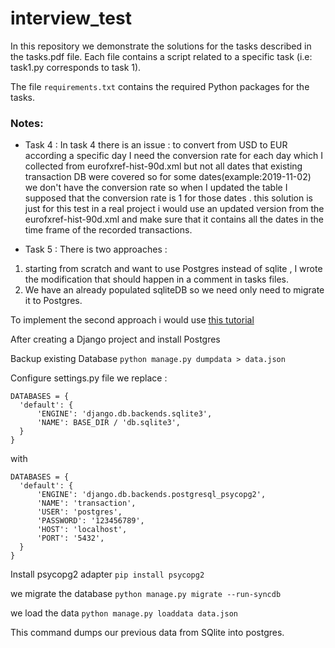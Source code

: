 # interview_test
In this repository we demonstrate the solutions for the tasks described in the tasks.pdf file. 
Each file contains a script related to a specific task (i.e: task1.py corresponds to task 1).

The file ```requirements.txt``` contains the required Python packages for the tasks.

### Notes: 
- Task 4 : In task 4 there is an issue : to convert from USD to EUR according a specific day I need the conversion rate for each day which I collected from eurofxref-hist-90d.xml but not all dates that existing transaction DB were covered so for some dates(example:2019-11-02) we don't have the conversion rate so when I updated the table I supposed that the conversion rate is 1 for those dates . this solution is just for this test in a real project i would use an updated version from the eurofxref-hist-90d.xml and make sure that it contains all the dates in the time frame of the recorded transactions.


- Task 5 : There is two approaches :
1. starting from scratch and want to use Postgres instead of sqlite , I wrote the modification that should happen in a comment in tasks files.
2. We have an already populated sqliteDB so we need only need to migrate it to Postgres.

To implement the second approach i would use [this tutorial](https://www.enterprisedb.com/postgresql-tutorial-resources-training?uuid=db55e32d-e9f0-4d7c-9aef-b17d01210704&campaignId=7012J000001NhszQAC)

After creating a Django project and install Postgres

 Backup existing Database 
 ```python manage.py dumpdata > data.json```
 
 Configure settings.py file
 we replace :
  ```
 DATABASES = {
    'default': {
        'ENGINE': 'django.db.backends.sqlite3',
        'NAME': BASE_DIR / 'db.sqlite3',
    }
}
 ```
with
  ```
  DATABASES = {
    'default': {
        'ENGINE': 'django.db.backends.postgresql_psycopg2',
        'NAME': 'transaction',
        'USER': 'postgres',
        'PASSWORD': '123456789',
        'HOST': 'localhost',
        'PORT': '5432',
    }
}
```
Install psycopg2 adapter 
```pip install psycopg2```

we migrate the database 
```python manage.py migrate --run-syncdb```

we load the data 
```python manage.py loaddata data.json```

This command dumps our previous data from SQlite into postgres.


